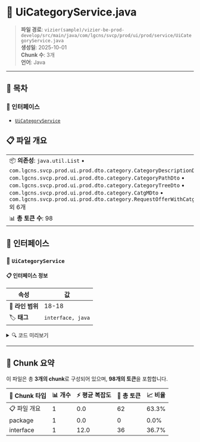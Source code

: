# 📄 UiCategoryService.java

> **파일 경로**: `vizier(sample)/vizier-be-prod-develop/src/main/java/com/lgcns/svcp/prod/ui/prod/service/UiCategoryService.java`  
> **생성일**: 2025-10-01  
> **Chunk 수**: 3개  
> **언어**: Java
---

## 📑 목차

### 🔌 인터페이스
- [`UiCategoryService`](#interface-uicategoryservice)


## 📋 파일 개요

| | |
|--|--|
| 📦 **의존성**: `java.util.List` • `com.lgcns.svcp.prod.ui.prod.dto.category.CategoryDescriptionDto` • `com.lgcns.svcp.prod.ui.prod.dto.category.CategoryPathDto` • `com.lgcns.svcp.prod.ui.prod.dto.category.CategoryTreeDto` • `com.lgcns.svcp.prod.ui.prod.dto.category.CatgMDto` • `com.lgcns.svcp.prod.ui.prod.dto.category.RequestOfferWithCatgUuidDto` 외 6개 | ⚡ **총 복잡도**: 12 |
| 📊 **총 토큰 수**: 98 |  |




## 🔌 인터페이스

### <a id="interface-uicategoryservice"></a>🔌 `UiCategoryService`


#### 📋 인터페이스 정보

| 속성 | 값 |
|------|----|
| 📍 **라인 범위** | 18-18 |
| 🏷️ **태그** | `interface, java` |
<details>
<summary>🔍 코드 미리보기</summary>

```java
public interface UiCategoryService {

	List<OfferOfLeafNodeDto> retrieveProdMList(CatgMDto catgMDto);

	List<CategoryTreeDto> retrieveCategoryTreeWithOfferCounts(String ctgrTabUuid);

	PageResult<?> retrieveCategoryPathWithOffer(CategoryPathDto categoryPathDto);

	CategoryDescriptionDto retrieveCategoryDescription(String ctgrTabUuid);

	PageResult<?> retrieveOffersWithCategoryList(RequestOfferWithCatgUuidDto requestOfferWithCatgUuidDto);

	PageResult<?> retrieveOffersOfCatgegory(OffersOfCatgegoryReqDto req);

	void exportExcel(CategoryPathDto categoryPathDto, HttpServletResponse response);

	L...
```

**Chunk 정보**
- 🆔 **ID**: `f6c9bf79ae73`
- 📊 **토큰**: 36

</details>

---




## 🧩 Chunk 요약

이 파일은 총 **3개의 chunk**로 구성되어 있으며, **98개의 토큰**을 포함합니다.

| 🧩 Chunk 타입 | 📊 개수 | ⚡ 평균 복잡도 | 📝 총 토큰 | 📈 비율 |
|---------------|--------|-------------|----------|--------|
| 📋 파일 개요 | 1 | 0.0 | 62 | 63.3% |
| package | 1 | 0.0 | 0 | 0.0% |
| interface | 1 | 12.0 | 36 | 36.7% |

